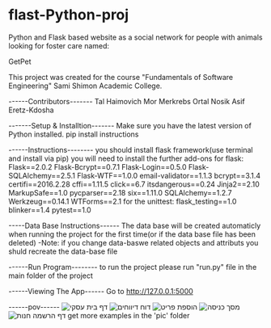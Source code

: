 # flast-Python-proj
Python and Flask based website as a social network for people with animals looking for foster care named:

GetPet

This project was created for the course "Fundamentals of Software Engineering" Sami Shimon Academic College.


------Contributors-------
Tal Haimovich
Mor Merkrebs
Ortal Nosik
Asif Eretz-Kdosha

-------Setup & Installtion-------
Make sure you have the latest version of Python installed.
pip install instructions

------Instructions--------
you should install flask framework(use terminal and install via pip)
you will need to install the further add-ons for flask:
Flask==2.0.2
Flask-Bcrypt==0.7.1
Flask-Login==0.5.0
Flask-SQLAlchemy==2.5.1
Flask-WTF==1.0.0
email-validator==1.1.3
bcrypt==3.1.4
certifi==2016.2.28
cffi==1.11.5
click==6.7
itsdangerous==0.24
Jinja2==2.10
MarkupSafe==1.0
pycparser==2.18
six==1.11.0
SQLAlchemy==1.2.7
Werkzeug==0.14.1
WTForms==2.1
for the unittest:
flask_testing==1.0
blinker==1.4
pytest==1.0

-----Data Base Instructions------
The data base will be created automaticly when running the project for the first time(or if the data base file has been deleted)
-Note: if you change data-baswe related objects and attributs you shuld recreate the data-base file

------Run Program--------
to run the project please run "run.py" file in the main folder of the project

------Viewing The App------
Go to http://127.0.0.1:5000

------pov------
![דף בית עסקי](https://github.com/OrtalNosik/flast-Python-proj/assets/93153515/a8f7243a-b799-4bba-8b8f-7b7e2ca1d9b6)
![דוח דיווחים](https://github.com/OrtalNosik/flast-Python-proj/assets/93153515/c7fac1a2-d388-46fb-a5cc-a3cb06b592f9)
![הוספת פריט](https://github.com/OrtalNosik/flast-Python-proj/assets/93153515/1a3cbd59-537e-45a6-9756-a5db955a2df8)
![מסך כניסה](https://github.com/OrtalNosik/flast-Python-proj/assets/93153515/5596169f-bf11-4b3c-b999-0d7ae2e665e8)
![דף הרשמה חנות](https://github.com/OrtalNosik/flast-Python-proj/assets/93153515/30e09f91-5cbb-4773-912c-67dbefbfa413)
get more examples in the 'pic' folder
